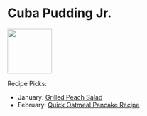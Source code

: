 # Cuba Pudding Jr.

<img src="http://api.adorable.io/avatars/100/cubapud%40flavor.magazine" height="100" width="100" />

Recipe Picks:

- January: [Grilled Peach Salad](../recipe/jan/grilled-peach-salad.md)
- February: [Quick Oatmeal Pancake Recipe](https://www.allrecipes.com/recipe/228654/quick-oatmeal-pancakes/)  